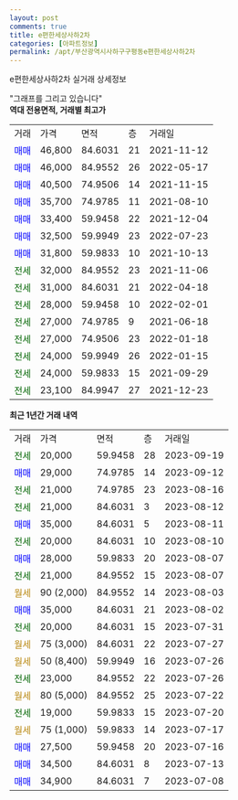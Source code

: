 ```yaml
---
layout: post
comments: true
title: e편한세상사하2차
categories: [아파트정보]
permalink: /apt/부산광역시사하구구평동e편한세상사하2차
---
```


e편한세상사하2차 실거래 상세정보

<script type="text/javascript">
  google.charts.load('current', {'packages':['line', 'corechart']});
  google.charts.setOnLoadCallback(drawChart);

  function drawChart() {
    var data = new google.visualization.DataTable();
    data.addColumn('date', '거래일');
    data.addColumn('number', "매매");
    data.addColumn('number', "전세");
    data.addColumn('number', "전매");

    data.addRows([[new Date(Date.parse("2023-09-19")), null, 20000, null], [new Date(Date.parse("2023-09-12")), 29000, null, null], [new Date(Date.parse("2023-08-16")), null, 21000, null], [new Date(Date.parse("2023-08-12")), null, 21000, null], [new Date(Date.parse("2023-08-11")), 35000, null, null], [new Date(Date.parse("2023-08-10")), null, 20000, null], [new Date(Date.parse("2023-08-07")), 28000, null, null], [new Date(Date.parse("2023-08-07")), null, 21000, null], [new Date(Date.parse("2023-08-03")), null, null, null], [new Date(Date.parse("2023-08-02")), 35000, null, null], [new Date(Date.parse("2023-07-31")), null, 20000, null], [new Date(Date.parse("2023-07-27")), null, null, null], [new Date(Date.parse("2023-07-26")), null, null, null], [new Date(Date.parse("2023-07-26")), null, 23000, null], [new Date(Date.parse("2023-07-22")), null, null, null], [new Date(Date.parse("2023-07-20")), null, 19000, null], [new Date(Date.parse("2023-07-17")), null, null, null], [new Date(Date.parse("2023-07-16")), 27500, null, null], [new Date(Date.parse("2023-07-13")), 34500, null, null], [new Date(Date.parse("2023-07-08")), 34900, null, null]]);

    var options = {
      hAxis: {
        format: 'yyyy/MM/dd'
      },    
      lineWidth: 0,
      pointsVisible: true,    
      title: '최근 1년간 유형별 실거래가 분포',
      legend: { position: 'bottom' }
    };

    var formatter = new google.visualization.NumberFormat({pattern:'###,###'} );
    formatter.format(data, 1);
    formatter.format(data, 2);
    
    setTimeout(function() {
        var chart = new google.visualization.LineChart(document.getElementById('columnchart_material'));
        chart.draw(data, (options));
        document.getElementById('loading').style.display = 'none';
    }, 200);
  }
</script>


<div id="loading" style="z-index:20; display: block; margin-left: 0px">"그래프를 그리고 있습니다"</div>
<div id="columnchart_material" style="width: 95%; margin-left: 0px; display: block"></div>
<!-- contents start -->
<b>역대 전용면적, 거래별 최고가</b>
<table class="sortable">
    <tr>
      <td>거래</td>
      <td>가격</td>
      <td>면적</td>
      <td>층</td>
      <td>거래일</td>
    </tr>
        <tr>
          <td><a style="color: blue">매매</a></td>
          <td>46,800</td>
          <td>84.6031</td>
          <td>21</td>
          <td>2021-11-12</td>
        </tr>            <tr>
          <td><a style="color: blue">매매</a></td>
          <td>46,000</td>
          <td>84.9552</td>
          <td>26</td>
          <td>2022-05-17</td>
        </tr>            <tr>
          <td><a style="color: blue">매매</a></td>
          <td>40,500</td>
          <td>74.9506</td>
          <td>14</td>
          <td>2021-11-15</td>
        </tr>            <tr>
          <td><a style="color: blue">매매</a></td>
          <td>35,700</td>
          <td>74.9785</td>
          <td>11</td>
          <td>2021-08-10</td>
        </tr>            <tr>
          <td><a style="color: blue">매매</a></td>
          <td>33,400</td>
          <td>59.9458</td>
          <td>22</td>
          <td>2021-12-04</td>
        </tr>            <tr>
          <td><a style="color: blue">매매</a></td>
          <td>32,500</td>
          <td>59.9949</td>
          <td>23</td>
          <td>2022-07-23</td>
        </tr>            <tr>
          <td><a style="color: blue">매매</a></td>
          <td>31,800</td>
          <td>59.9833</td>
          <td>10</td>
          <td>2021-10-13</td>
        </tr>        
        <tr>
              <td><a style="color: darkgreen">전세</a></td>
              <td>32,000</td>
              <td>84.9552</td>
              <td>23</td>
              <td>2021-11-06</td>
            </tr>            <tr>
              <td><a style="color: darkgreen">전세</a></td>
              <td>31,000</td>
              <td>84.6031</td>
              <td>21</td>
              <td>2022-04-18</td>
            </tr>            <tr>
              <td><a style="color: darkgreen">전세</a></td>
              <td>28,000</td>
              <td>59.9458</td>
              <td>10</td>
              <td>2022-02-01</td>
            </tr>            <tr>
              <td><a style="color: darkgreen">전세</a></td>
              <td>27,000</td>
              <td>74.9785</td>
              <td>9</td>
              <td>2021-06-18</td>
            </tr>            <tr>
              <td><a style="color: darkgreen">전세</a></td>
              <td>27,000</td>
              <td>74.9506</td>
              <td>23</td>
              <td>2022-01-18</td>
            </tr>            <tr>
              <td><a style="color: darkgreen">전세</a></td>
              <td>24,000</td>
              <td>59.9949</td>
              <td>26</td>
              <td>2022-01-15</td>
            </tr>            <tr>
              <td><a style="color: darkgreen">전세</a></td>
              <td>24,000</td>
              <td>59.9833</td>
              <td>15</td>
              <td>2021-09-29</td>
            </tr>            <tr>
              <td><a style="color: darkgreen">전세</a></td>
              <td>23,100</td>
              <td>84.9947</td>
              <td>27</td>
              <td>2021-12-23</td>
            </tr>        
    
</table>

<b>최근 1년간 거래 내역</b>

<table class="sortable">
    <tr>
      <td>거래</td>
      <td>가격</td>
      <td>면적</td>
      <td>층</td>
      <td>거래일</td>
    </tr>
    <tr>
      <td><a style="color: darkgreen">전세</a></td>
      <td>20,000</td>
      <td>59.9458</td>
      <td>28</td>
      <td>2023-09-19</td>
    </tr>          <tr>
      <td><a style="color: blue">매매</a></td>
      <td>29,000</td>
      <td>74.9785</td>
      <td>14</td>
      <td>2023-09-12</td>
    </tr>          <tr>
      <td><a style="color: darkgreen">전세</a></td>
      <td>21,000</td>
      <td>74.9785</td>
      <td>23</td>
      <td>2023-08-16</td>
    </tr>          <tr>
      <td><a style="color: darkgreen">전세</a></td>
      <td>21,000</td>
      <td>84.6031</td>
      <td>3</td>
      <td>2023-08-12</td>
    </tr>          <tr>
      <td><a style="color: blue">매매</a></td>
      <td>35,000</td>
      <td>84.6031</td>
      <td>5</td>
      <td>2023-08-11</td>
    </tr>          <tr>
      <td><a style="color: darkgreen">전세</a></td>
      <td>20,000</td>
      <td>84.6031</td>
      <td>10</td>
      <td>2023-08-10</td>
    </tr>          <tr>
      <td><a style="color: blue">매매</a></td>
      <td>28,000</td>
      <td>59.9833</td>
      <td>20</td>
      <td>2023-08-07</td>
    </tr>          <tr>
      <td><a style="color: darkgreen">전세</a></td>
      <td>21,000</td>
      <td>84.9552</td>
      <td>15</td>
      <td>2023-08-07</td>
    </tr>          <tr>
      <td><a style="color: darkgoldenrod">월세</a></td>
      <td>90 (2,000)</td>
      <td>84.9552</td>
      <td>14</td>
      <td>2023-08-03</td>
    </tr>          <tr>
      <td><a style="color: blue">매매</a></td>
      <td>35,000</td>
      <td>84.6031</td>
      <td>21</td>
      <td>2023-08-02</td>
    </tr>          <tr>
      <td><a style="color: darkgreen">전세</a></td>
      <td>20,000</td>
      <td>84.6031</td>
      <td>15</td>
      <td>2023-07-31</td>
    </tr>          <tr>
      <td><a style="color: darkgoldenrod">월세</a></td>
      <td>75 (3,000)</td>
      <td>84.6031</td>
      <td>22</td>
      <td>2023-07-27</td>
    </tr>          <tr>
      <td><a style="color: darkgoldenrod">월세</a></td>
      <td>50 (8,400)</td>
      <td>59.9949</td>
      <td>16</td>
      <td>2023-07-26</td>
    </tr>          <tr>
      <td><a style="color: darkgreen">전세</a></td>
      <td>23,000</td>
      <td>84.9552</td>
      <td>22</td>
      <td>2023-07-26</td>
    </tr>          <tr>
      <td><a style="color: darkgoldenrod">월세</a></td>
      <td>80 (5,000)</td>
      <td>84.9552</td>
      <td>25</td>
      <td>2023-07-22</td>
    </tr>          <tr>
      <td><a style="color: darkgreen">전세</a></td>
      <td>19,000</td>
      <td>59.9833</td>
      <td>15</td>
      <td>2023-07-20</td>
    </tr>          <tr>
      <td><a style="color: darkgoldenrod">월세</a></td>
      <td>75 (1,000)</td>
      <td>59.9833</td>
      <td>14</td>
      <td>2023-07-17</td>
    </tr>          <tr>
      <td><a style="color: blue">매매</a></td>
      <td>27,500</td>
      <td>59.9458</td>
      <td>20</td>
      <td>2023-07-16</td>
    </tr>          <tr>
      <td><a style="color: blue">매매</a></td>
      <td>34,500</td>
      <td>84.6031</td>
      <td>8</td>
      <td>2023-07-13</td>
    </tr>          <tr>
      <td><a style="color: blue">매매</a></td>
      <td>34,900</td>
      <td>84.6031</td>
      <td>7</td>
      <td>2023-07-08</td>
    </tr>      </table>
<!-- contents end -->    

